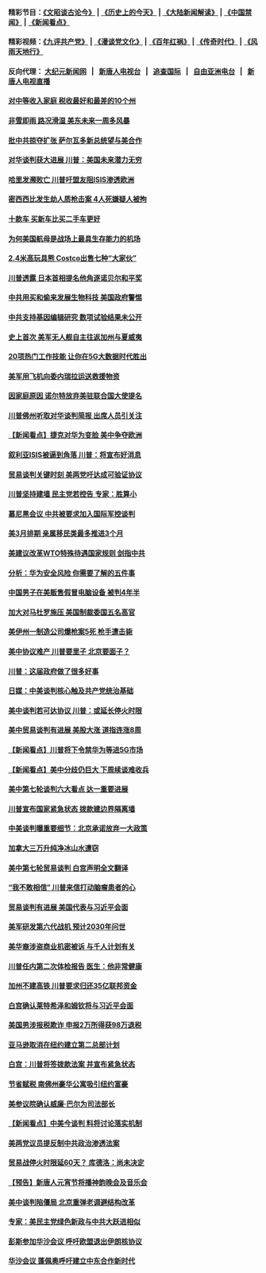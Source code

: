 #### 精彩节目：[《文昭谈古论今》](http://198.13.36.48/wenzhao) | [《历史上的今天》](http://198.13.36.48/today-in-history) | [《大陆新闻解读》](http://198.13.36.48/ntdtv-comedy) | [《中国禁闻》](http://198.13.36.48/ntdtv-news) | [《新闻看点》](http://198.13.36.48/news-insight) 

 #### 精彩视频：[《九评共产党》](http://198.13.36.48:10000/jiuping) | [《漫谈党文化》](http://198.13.36.48:10000/mtdwh) | [《百年红祸》](http://198.13.36.48:10000/bnhh) | [《传奇时代》](http://198.13.36.48:10000/legend) | [《风雨天地行》](http://198.13.36.48:10000/fytdx) 

 #### 反向代理： [大纪元新闻网](http://198.13.36.48:10080/) &nbsp;&nbsp;|&nbsp;&nbsp; [新唐人电视台](http://198.13.36.48:8000/) &nbsp;&nbsp;|&nbsp;&nbsp; [追查国际](http://198.13.36.48:10010/) &nbsp;&nbsp;|&nbsp;&nbsp; [自由亚洲电台](http://198.13.36.48:9800/) &nbsp;&nbsp;|&nbsp;&nbsp; [新唐人电视直播](http://198.13.36.48/) 

#### [对中等收入家庭 税收最好和最差的10个州](../pages/nsc412/n11045184.md?t=02180536) 

#### [非雪即雨 路况滑湿 美东未来一周多风暴](../pages/nsc412/n11051683.md?t=02180536) 

#### [批中共掠夺扩张 萨尔瓦多新总统望与美合作](../pages/nsc412/n11050003.md?t=02180536) 

#### [对华谈判获大进展 川普：美国未来潜力无穷](../pages/nsc412/n11051330.md?t=02180536) 

#### [哈里发濒败亡 川普吁盟友阻ISIS渗透欧洲](../pages/nsc412/n11051146.md?t=02180536) 

#### [密西西比发生劫人质枪击案 4人死嫌疑人被拘](../pages/nsc412/n11051009.md?t=02180536) 

#### [十款车 买新车比买二手车更好](../pages/nsc412/n11045292.md?t=02180536) 

#### [为何美国航母是战场上最具生存能力的机场](../pages/nsc412/n11045305.md?t=02180536) 

#### [2.4米高玩具熊 Costco出售七种“大家伙”](../pages/nsc412/n11050021.md?t=02180536) 

#### [川普透露 日本首相提名他角逐诺贝尔和平奖](../pages/nsc412/n11050913.md?t=02180536) 

#### [中共用买和偷来发展生物科技 美国政府警惕](../pages/nsc412/n11050574.md?t=02180536) 

#### [中共支持基因编辑研究 数项试验结果未公开](../pages/nsc412/n11050101.md?t=02180536) 

#### [史上首次 美军无人舰自主往返加州与夏威夷](../pages/nsc412/n11050688.md?t=02180536) 

#### [20项热门工作技能 让你在5G大数据时代胜出](../pages/nsc412/n11045079.md?t=02180536) 

#### [美军用飞机向委内瑞拉运送救援物资](../pages/nsc412/n11050578.md?t=02180536) 

#### [因家庭原因 诺尔特放弃美驻联合国大使提名](../pages/nsc412/n11050471.md?t=02180536) 

#### [川普佛州听取对华谈判简报 出席人员引关注](../pages/nsc412/n11050138.md?t=02180536) 

#### [【新闻看点】捷克对华为变脸 美中争夺欧洲](../pages/nsc412/n11050059.md?t=02180536) 

#### [叙利亚ISIS被逼到角落 川普：将宣布好消息](../pages/nsc412/n11050169.md?t=02180536) 

#### [贸易谈判关键时刻 美两党吁达成可验证协议](../pages/nsc412/n11050128.md?t=02180536) 

#### [川普坚持建墙 民主党若控告 专家：胜算小](../pages/nsc412/n11050057.md?t=02180536) 

#### [慕尼黑会议 中共被要求加入国际军控谈判](../pages/nsc412/n11049858.md?t=02180536) 

#### [美3月排期 亲属移民类最多推进3个月](../pages/nsc412/n11049714.md?t=02180536) 

#### [美建议改革WTO特殊待遇国家规则 剑指中共](../pages/nsc412/n11049527.md?t=02180536) 

#### [分析：华为安全风险 你需要了解的五件事](../pages/nsc412/n11038295.md?t=02180536) 

#### [中国男子在美贩售假冒电脑设备 被判4年半](../pages/nsc412/n11048974.md?t=02180536) 

#### [加大对马杜罗施压 美国制裁委国五名高官](../pages/nsc412/n11048312.md?t=02180536) 

#### [美伊州一制造公司爆枪案5死 枪手遭击毙](../pages/nsc412/n11048272.md?t=02180536) 

#### [美中协议难产 川普要里子 北京要面子？](../pages/nsc412/n11047839.md?t=02180536) 

#### [川普：这届政府做了很多好事](../pages/nsc412/n11048466.md?t=02180536) 

#### [日媒：中美谈判核心触及共产党统治基础](../pages/nsc412/n11048165.md?t=02180536) 

#### [美中谈判若可达协议 川普：或延长停火时限](../pages/nsc412/n11047939.md?t=02180536) 

#### [美中贸易谈判有进展 美股大涨 道指连涨8周](../pages/nsc412/n11048322.md?t=02180536) 

#### [【新闻看点】川普将下令禁华为等进5G市场](../pages/nsc412/n11047972.md?t=02180536) 

#### [【新闻看点】美中分歧仍巨大 下周续谈难收兵](../pages/nsc412/n11047702.md?t=02180536) 

#### [美中第七轮谈判六大看点 达一重要进展](../pages/nsc412/n11047982.md?t=02180536) 

#### [川普宣布国家紧急状态 拨款建边界隔离墙](../pages/nsc412/n11048032.md?t=02180536) 

#### [中美谈判曝重要细节：北京承诺放弃一大政策](../pages/nsc412/n11047582.md?t=02180536) 

#### [加拿大三万升纯净冰山水遭窃](../pages/nsc412/n11047654.md?t=02180536) 

#### [美中第七轮贸易谈判 白宫声明全文翻译](../pages/nsc412/n11047539.md?t=02180536) 

#### [“我不敢相信” 川普来信打动脑瘤患者的心](../pages/nsc412/n11047266.md?t=02180536) 

#### [贸易谈判有进展 美国代表与习近平会面](../pages/nsc412/n11046943.md?t=02180536) 

#### [美军研发第六代战机 预计2030年问世](../pages/nsc412/n11046853.md?t=02180536) 

#### [美华裔涉盗商业机密被诉 与千人计划有关](../pages/nsc412/n11045838.md?t=02180536) 

#### [川普任内第二次体检报告 医生：他非常健康](../pages/nsc412/n11046580.md?t=02180536) 

#### [加州不建高铁 川普要求归还35亿联邦资金](../pages/nsc412/n11045524.md?t=02180536) 

#### [白宫确认莱特希泽和姆钦将与习近平会面](../pages/nsc412/n11045630.md?t=02180536) 

#### [美国男涉报税欺诈 申报2万所得获98万退税](../pages/nsc412/n11045874.md?t=02180536) 

#### [亚马逊取消在纽约建立第二总部计划](../pages/nsc412/n11045436.md?t=02180536) 

#### [白宫：川普将签拨款法案 并宣布紧急状态](../pages/nsc412/n11045657.md?t=02180536) 

#### [节省赋税 南佛州豪华公寓吸引纽约富豪](../pages/nsc412/n11045681.md?t=02180536) 

#### [美参议院确认威廉‧巴尔为司法部长](../pages/nsc412/n11045451.md?t=02180536) 

#### [【新闻看点】中美今谈判 料将讨论落实机制](../pages/nsc412/n11045020.md?t=02180536) 

#### [美两党议员提反制中共政治渗透法案](../pages/nsc412/n11045351.md?t=02180536) 

#### [贸易战停火时限延60天？ 库德洛：尚未决定](../pages/nsc412/n11045299.md?t=02180536) 

#### [【预告】新唐人元宵节将播神韵晚会及音乐会](../pages/nsc412/n11043038.md?t=02180536) 

#### [美中谈判陷僵局 北京重弹老调避结构改革](../pages/nsc412/n11045171.md?t=02180536) 

#### [专家：美民主党绿色新政与中共大跃进相似](../pages/nsc412/n11045053.md?t=02180536) 

#### [彭斯参加华沙会议 呼吁欧盟退出伊朗核协议](../pages/nsc412/n11045031.md?t=02180536) 

#### [华沙会议 蓬佩奥呼吁建立中东合作新时代](../pages/nsc412/n11044317.md?t=02180536) 


